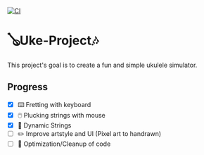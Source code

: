 [![CI](https://github.com/SyrupOnWaffles/Uke-Project/actions/workflows/main.yml/badge.svg)](https://github.com/SyrupOnWaffles/Uke-Project/actions/workflows/main.yml)
# 🪕Uke-Project🎶

This project's goal is to create a fun and simple ukulele simulator.

## Progress 
- [X] ⌨️ Fretting with keyboard 
- [X] 🖱️ Plucking strings with mouse 
- [X] 🌊 Dynamic Strings
- [ ] ✏️ Improve artstyle and UI (Pixel art to handrawn) 
- [ ] 🧹 Optimization/Cleanup of code 
